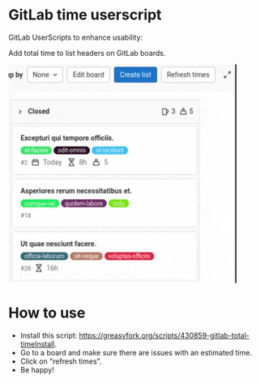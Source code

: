 # GitLab time userscript

GitLab UserScripts to enhance usability:

Add total time to list headers on GitLab boards.

<img src="assets/video-01.gif" />

# How to use

* Install this script: https://greasyfork.org/scripts/430859-gitlab-total-timeInstall.
* Go to a board and make sure there are issues with an estimated time.
* Click on "refresh times".
* Be happy!
